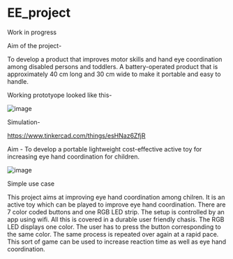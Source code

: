 # EE_project
Work in progress


Aim of the project- 

To develop a product that improves motor skills and hand eye coordination among disabled persons and toddlers. A battery-operated product that is approximately 40 cm long and 30 cm wide to make it portable and easy to handle. 


Working prototyope looked like this-

![image](https://user-images.githubusercontent.com/83284294/185728763-a8975926-9b56-4ee1-9e4d-84261afaaca9.png)


Simulation-

https://www.tinkercad.com/things/esHNaz6ZfjR


Aim - To develop a portable lightweight cost-effective active toy for increasing eye hand coordination for children.

![image](https://user-images.githubusercontent.com/83284294/215750126-f8fed0fe-a8cc-4125-94b7-c2eccd7f9c3c.png)


Simple use case

This project aims at improving eye hand coordination among chilren. It is an active toy which can be played to improve eye hand coordination. There are 7 color coded buttons and one RGB LED strip. The setup is controlled by an app using wifi. All this is covered in a durable user friendly chasis. The RGB LED displays one color. The user has to press the button corresponding to the same color. The same process is repeated over again at a rapid pace. This sort of game can be used to increase reaction time as well as eye hand coordination. 

